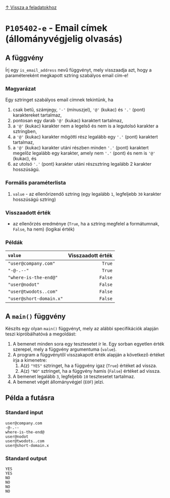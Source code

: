 
[↑ Vissza a feladatokhoz](./README.md)

# `P105402-e` - Email címek (állományvégjelig olvasás)

## A függvény

Írj egy `is_email_address` nevű függvényt, mely visszaadja azt, hogy a paramétereként megkapott sztring szabályos email cím-e!

### Magyarázat
Egy sztringet szabályos email címnek tekintünk, ha

1. csak betű, számjegy, `'-'` (mínuszjel), `'@'` (kukac) és `'.'` (pont) karaktereket tartalmaz,
1. pontosan egy darab `'@'` (kukac) karaktert tartalmaz,
1. a `'@'` (kukac) karakter nem a legelső és nem is a legutolsó karakter a sztringben,
1. a `'@'` (kukac) karakter mögötti rész legalább egy `'.'` (pont) karaktert tartalmaz,
1. a `'@'` (kukac) karakter utáni részben minden `'.'` (pont) karaktert megelőz legalább egy karakter, amely nem `'.'` (pont) és nem is `'@'` (kukac), és
1. az utolsó `'.'` (pont) karakter utáni részsztring legalább 2 karakter hosszúságú.

### Formális paraméterlista

1. `value` - az ellenőrizendő sztring (egy legalább `1`, legfeljebb `30` karakter hosszúságú sztring)

### Visszaadott érték

* az ellenőrzés eredménye (`True`, ha a sztring megfelel a formátumnak, `False`, ha nem) (logikai érték)

### Példák

| `value` | Visszaadott érték | 
| :--- | --: | 
| `"user@company.com"` | `True` | 
| `"-@-.--"` | `True` | 
| `"where-is-the-end@"` | `False` | 
| `"user@nodot"` | `False` | 
| `"user@twodots..com"` | `False` | 
| `"user@short-domain.x"` | `False` | 

## A `main()` függvény

Készíts egy olyan `main()` függvényt, mely az alábbi specifikációk alapján teszi kipróbálhatóvá a megoldást:

1. A bemenet minden sora egy tesztesetet ír le. Egy sorban egyetlen érték szerepel, mely a függvény argumentuma (`value`).
1. A program a függvénytől visszakapott érték alapján a következő értéket írja a kimenetre:
	1. A(z) `"YES"` sztringet, ha a függvény igaz (`True`) értéket ad vissza.
	1. A(z) `"NO"` sztringet, ha a függvény hamis (`False`) értéket ad vissza.
1. A bemenet legalább `3`, legfeljebb `10` tesztesetet tartalmaz.
1. A bemenet végét állományvégjel (`EOF`) jelzi.

## Példa a futásra

### Standard input

```
user@company.com
-@-.--
where-is-the-end@
user@nodot
user@twodots..com
user@short-domain.x
```

### Standard output

```
YES
YES
NO
NO
NO
NO
```
